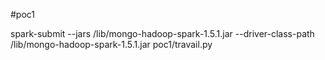 #poc1

spark-submit --jars /lib/mongo-hadoop-spark-1.5.1.jar --driver-class-path /lib/mongo-hadoop-spark-1.5.1.jar poc1/travail.py
